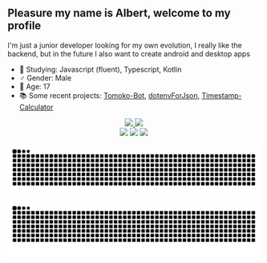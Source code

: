 ## Pleasure my name is Albert, welcome to my profile
I'm just a junior developer looking for my own evolution, I really like the backend, but in the future I also want to create android and desktop apps

- 🌱 Studying: Javascript (fluent), Typescript, Kotlin
- ♂️ Gender: Male
- 🍰 Age: 17
- 📚 Some recent projects: [Tomoko-Bot](https://github.com/Tomoko-Laboratory/tomoko-bot), [dotenvForJson](https://github.com/HarukaYamamoto0/dotenvForJson), [Timestamp-Calculator](https://github.com/HarukaYamamoto0/timestamp-calculator)

<div align="center">
  <a href="https://github.com/HarukaYamamoto0">
  <img height="145em" src="https://github-readme-stats.vercel.app/api?username=HarukaYamamoto0&show_icons=true&theme=github_dark&include_all_commits=true&count_private=true"/>
  <img height="150em" src="https://github-readme-stats.vercel.app/api/top-langs/?username=HarukaYamamoto0&layout=compact&langs_count=16&theme=github_dark"/>
</div>

<div align="center"> 
  <a href="https://youtube.com/channel/UC91TMKN7AAh3XttXx_vpQMA" target="_blank"><img src="https://img.shields.io/badge/YouTube-FF0000?style=for-the-badge&logo=youtube&logoColor=white" target="_blank"></a>
  <a href="https://discord.gg/ebg9FN8U7n" target="_blank"><img src="https://img.shields.io/badge/Discord-7289DA?style=for-the-badge&logo=discord&logoColor=white" target="_blank"></a>
  <a href="mailto: antonioalbert344@gmail.com"><img src="https://img.shields.io/badge/-Gmail-%23333?style=for-the-badge&logo=gmail&logoColor=white" target="_blank"></a>
</div>

![github contribution grid snake animation](https://raw.githubusercontent.com/HarukaYamamoto0/HarukaYamamoto0/output/github-contribution-grid-snake-dark.svg#gh-dark-mode-only)![github contribution grid snake animation](https://raw.githubusercontent.com/HarukaYamamoto0/HarukaYamamoto0/output/github-contribution-grid-snake.svg#gh-light-mode-only)
